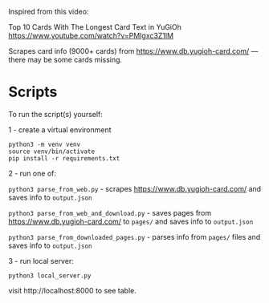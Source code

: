 Inspired from this video:

Top 10 Cards With The Longest Card Text in YuGiOh
https://www.youtube.com/watch?v=PMIgxc3Z1lM

Scrapes card info (9000+ cards) from https://www.db.yugioh-card.com/ — there may be some cards missing.

# Scripts

To run the script(s) yourself:

1 - create a virtual environment

```
python3 -m venv venv
source venv/bin/activate
pip install -r requirements.txt
```

2 - run one of:

`python3 parse_from_web.py` - scrapes https://www.db.yugioh-card.com/ and saves info to `output.json`

`python3 parse_from_web_and_download.py` - saves pages from https://www.db.yugioh-card.com/ to `pages/` and saves info to `output.json`

`python3 parse_from_downloaded_pages.py` - parses info from `pages/` files and saves info to `output.json`

3 - run local server:

```
python3 local_server.py
```

visit http://localhost:8000 to see table.
